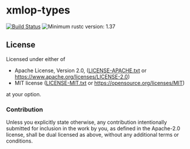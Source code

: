 # xmlop-types

[![Build Status](https://travis-ci.org/lo48576/xmlop-types.svg?branch=develop)](https://travis-ci.org/lo48576/xmlop-types)
![Minimum rustc version: 1.37](https://img.shields.io/badge/rustc-1.37+-lightgray.svg)


## License

Licensed under either of

* Apache License, Version 2.0, ([LICENSE-APACHE.txt](LICENSE-APACHE.txt) or
  <https://www.apache.org/licenses/LICENSE-2.0>)
* MIT license ([LICENSE-MIT.txt](LICENSE-MIT.txt) or
  <https://opensource.org/licenses/MIT>)

at your option.

### Contribution

Unless you explicitly state otherwise, any contribution intentionally submitted
for inclusion in the work by you, as defined in the Apache-2.0 license, shall be
dual licensed as above, without any additional terms or conditions.
